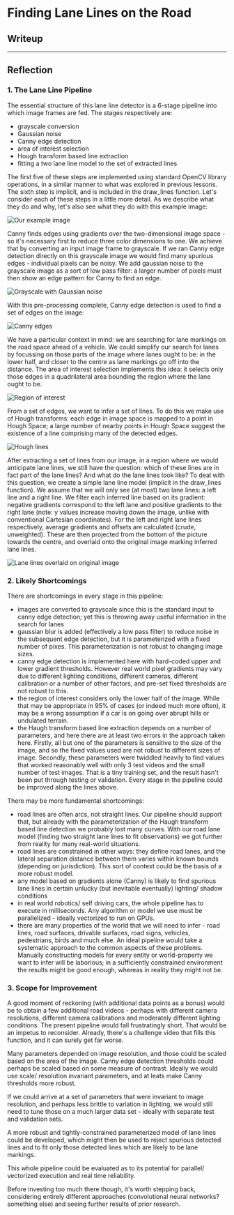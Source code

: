 # **Finding Lane Lines on the Road** 

[image1]: ./test_images/whiteCarLaneSwitch.jpg "Our example image"
[image2]: ./test_images_intermediate/blurred_whiteCarLaneSwitch.jpg "Grayscale with Gaussian noise"
[image3]: ./test_images_intermediate/edges_whiteCarLaneSwitch.jpg "Canny edges"
[image4]: ./test_images_intermediate/roi_whiteCarLaneSwitch.jpg "Region of interest"
[image5]: ./test_images_intermediate/hough_lines_whiteCarLaneSwitch.jpg "Hough lines"
[image6]: ./test_images_intermediate/final_whiteCarLaneSwitch.jpg "Lane lines overlaid on original image"

## Writeup

---

## Reflection

### 1. The Lane Line Pipeline

The essential structure of this lane line detector is a 6-stage pipeline into which image frames are fed. The stages respectively are:
- grayscale conversion
- Gaussian noise
- Canny edge detection
- area of interest selection
- Hough transform based line extraction
- fitting a two lane line model to the set of extracted lines

The first five of these steps are implemented using standard OpenCV library operations, in a similar manner to what was explored in previous lessons. The sixth step is implicit, and is included in the draw_lines function. Let's consider each of these steps in a little more detail. As we describe what they do and why, let's also see what they do with this example image:

![Our example image][image1]

Canny finds edges using gradients over the two-dimensional image space - so it's necessary first to reduce three color dimensions to one. We achieve that by converting an input image frame to grayscale. If we ran Canny edge detection directly on this grayscale image we would find many spurious edges - individual pixels can be noisy. We add gaussian noise to the grayscale image as a sort of low pass filter: a larger number of pixels must then show an edge pattern for Canny to find an edge.

![Grayscale with Gaussian noise][image2]

With this pre-processing complete, Canny edge detection is used to find a set of edges on the image:

![Canny edges][image3]

We have a particular context in mind: we are searching for lane markings on the road space ahead of a vehicle. We could simplify our search for lanes by focussing on those parts of the image where lanes ought to be: in the lower half, and closer to the centre as lane markings go off into the distance. The area of interest selection implements this idea: it selects only those edges in a quadrilateral area bounding the region where the lane ought to be.

![Region of interest][image4]

From a set of edges, we want to infer a set of lines. To do this we make use of Hough transforms: each edge in image space is mapped to a point in Hough Space; a large number of nearby points in Hough Space suggest the existence of a line comprising many of the detected edges.

![Hough lines][image5]

After extracting a set of lines from our image, in a region where we would anticipate lane lines, we still have the question: which of these lines are in fact part of the lane lines? And what do the lane lines look like? To deal with this question, we create a simple lane line model (implicit in the draw_lines function). We assume that we will only see (at most) two lane lines: a left line and a right line. We filter each inferred line based on its gradient: negative gradients correspond to the left lane and positive gradients to the right lane (note: y values increase moving down the image, unlike with conventional Cartesian coordinates). For the left and right lane lines respectively, average gradients and offsets are calculated (crude, unweighted). These are then projected from the bottom of the picture towards the centre, and overlaid onto the original image marking inferred lane lines.

![Lane lines overlaid on original image][image6]


### 2. Likely Shortcomings

There are shortcomings in every stage in this pipeline:
- images are converted to grayscale since this is the standard input to canny edge detection; yet this is throwing away useful information in the search for lanes
- gaussian blur is added (effectively a low pass filter) to reduce noise in the subsequent edge detection, but it is parameterized with a fixed number of pixes. This parameterization is not robust to changing image sizes.
- canny edge detection is implemented here with hard-coded upper and lower gradient thresholds. However real world pixel gradients may vary due to different lighting conditions, different cameras, different calibration or a number of other factors, and pre-set fixed thresholds are not robust to this.
- the region of interest considers only the lower half of the image. While that may be appropriate in 95% of cases (or indeed much more often), it may be a wrong assumption if a car is on going over abrupt hills or undulated terrain.
- the Haugh transform based line extraction depends on a number of parameters, and here there are at least two errors in the approach taken here. Firstly, all but one of the parameters is sensitive to the size of the image, and so the fixed values used are not robust to different sizes of image. Secondly, these parameters were twiddled heavily to find values that worked reasonably well with only 3 test videos and the small number of test images. That is a tiny training set, and the result hasn't been put through testing or validation.
Every stage in the pipeline could be improved along the lines above.

There may be more fundamental shortcomings:
- road lines are often arcs, not straight lines. Our pipeline should support that, but already with the parameterization of the Haugh transform based line detection we probably lost many curves. With our road lane model (finding two straight lane lines to fit observations) we got further from reality for many real-world situations.
- road lines are constrained in other ways: they define road lanes, and the lateral separation distance between them varies within known bounds (depending on jurisdiction). This sort of context could be the basis of a more robust model.
- any model based on gradients alone (Canny) is likely to find spurious lane lines in certain unlucky (but inevitable eventually) lighting/ shadow conditions
- in real world robotics/ self driving cars, the whole pipeline has to execute in milliseconds. Any algorithm or model we use must be parallelized - ideally vectorized to run on GPUs.
- there are many properties of the world that we will need to infer - road lines, road surfaces, drivable surfaces, road signs, vehicles, pedestrians, birds and much else. An ideal pipeline would take a systematic approach to the common aspects of these problems. Manually constructing models for every entity or world-property we want to infer will be laborious; in a sufficiently constrained environment the results might be good enough, whereas in reality they might not be.

### 3. Scope for Improvement

A good moment of reckoning (with additional data points as a bonus) would be to obtain a few additional road videos - perhaps with different camera resolutions, different camera calibrations and moderately different lighting conditions. The present pipeline would fall frustratingly short. That would be an impetus to reconsider. Already, there's a challenge video that fills this function, and it can surely get far worse.

Many parameters depended on image resolution, and those could be scaled based on the area of the image. Canny edge detection thresholds could perhaps be scaled based on some measure of contrast. Ideally we would use scale/ resolution invariant parameters, and at leats make Canny thresholds more robust.

If we could arrive at a set of parameters that were invariant to image resolution, and perhaps less brittle to variation in lighting, we would still need to tune those on a much larger data set - ideally with separate test and validation sets.

A more robust and tightly-constrained parameterized model of lane lines could be developed, which might then be used to reject spurious detected lines and to fit only those detected lines which are likely to be lane markings.

This whole pipeline could be evaluated as to its potential for parallel/ vectorized execution and real time reliability.

Before investing too much there though, it's worth stepping back, considering entirely different approaches (convolutional neural networks? something else) and seeing further results of prior research.
